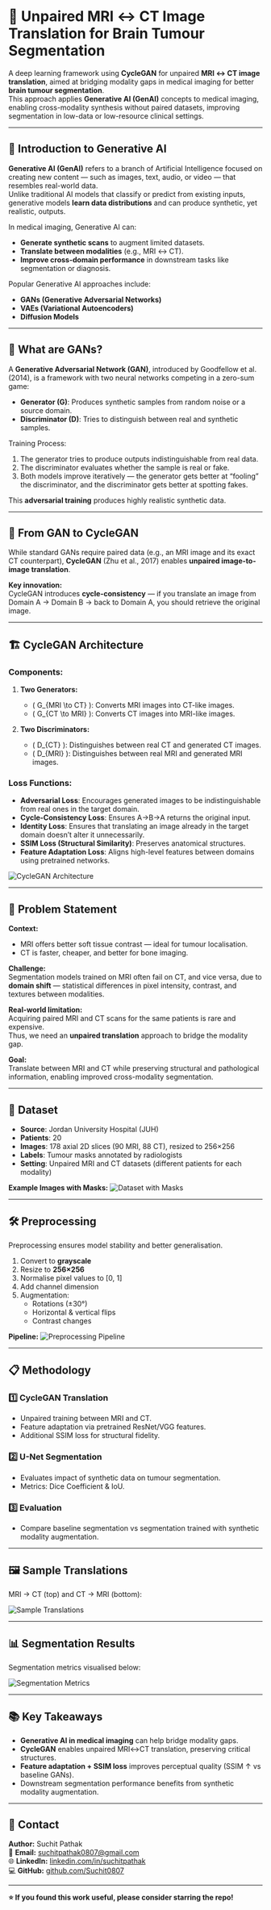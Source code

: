 # 🧠 Unpaired MRI ↔ CT Image Translation for Brain Tumour Segmentation

A deep learning framework using **CycleGAN** for unpaired **MRI ↔ CT image translation**, aimed at bridging modality gaps in medical imaging for better **brain tumour segmentation**.  
This approach applies **Generative AI (GenAI)** concepts to medical imaging, enabling cross-modality synthesis without paired datasets, improving segmentation in low-data or low-resource clinical settings.

---

## 🤖 Introduction to Generative AI

**Generative AI (GenAI)** refers to a branch of Artificial Intelligence focused on creating new content — such as images, text, audio, or video — that resembles real-world data.  
Unlike traditional AI models that classify or predict from existing inputs, generative models **learn data distributions** and can produce synthetic, yet realistic, outputs.

In medical imaging, Generative AI can:
- **Generate synthetic scans** to augment limited datasets.
- **Translate between modalities** (e.g., MRI ↔ CT).
- **Improve cross-domain performance** in downstream tasks like segmentation or diagnosis.

Popular Generative AI approaches include:
- **GANs (Generative Adversarial Networks)**
- **VAEs (Variational Autoencoders)**
- **Diffusion Models**

---

## 🧠 What are GANs?

A **Generative Adversarial Network (GAN)**, introduced by Goodfellow et al. (2014), is a framework with two neural networks competing in a zero-sum game:

- **Generator (G)**: Produces synthetic samples from random noise or a source domain.
- **Discriminator (D)**: Tries to distinguish between real and synthetic samples.

Training Process:
1. The generator tries to produce outputs indistinguishable from real data.
2. The discriminator evaluates whether the sample is real or fake.
3. Both models improve iteratively — the generator gets better at “fooling” the discriminator, and the discriminator gets better at spotting fakes.

This **adversarial training** produces highly realistic synthetic data.

---

## 🔄 From GAN to CycleGAN

While standard GANs require paired data (e.g., an MRI image and its exact CT counterpart), **CycleGAN** (Zhu et al., 2017) enables **unpaired image-to-image translation**.

**Key innovation:**  
CycleGAN introduces **cycle-consistency** — if you translate an image from Domain A → Domain B → back to Domain A, you should retrieve the original image.

---

## 🏗 CycleGAN Architecture

### Components:
1. **Two Generators:**
   - \( G_{MRI \to CT} \): Converts MRI images into CT-like images.
   - \( G_{CT \to MRI} \): Converts CT images into MRI-like images.

2. **Two Discriminators:**
   - \( D_{CT} \): Distinguishes between real CT and generated CT images.
   - \( D_{MRI} \): Distinguishes between real MRI and generated MRI images.

### Loss Functions:
- **Adversarial Loss**: Encourages generated images to be indistinguishable from real ones in the target domain.
- **Cycle-Consistency Loss**: Ensures A→B→A returns the original input.
- **Identity Loss**: Ensures that translating an image already in the target domain doesn’t alter it unnecessarily.
- **SSIM Loss (Structural Similarity)**: Preserves anatomical structures.
- **Feature Adaptation Loss**: Aligns high-level features between domains using pretrained networks.

![CycleGAN Architecture](assets/cyclegan_architecture.png)

---

## 📜 Problem Statement

**Context:**
- MRI offers better soft tissue contrast — ideal for tumour localisation.
- CT is faster, cheaper, and better for bone imaging.

**Challenge:**  
Segmentation models trained on MRI often fail on CT, and vice versa, due to **domain shift** — statistical differences in pixel intensity, contrast, and textures between modalities.

**Real-world limitation:**  
Acquiring paired MRI and CT scans for the same patients is rare and expensive.  
Thus, we need an **unpaired translation** approach to bridge the modality gap.

**Goal:**  
Translate between MRI and CT while preserving structural and pathological information, enabling improved cross-modality segmentation.

---

## 📂 Dataset

- **Source**: Jordan University Hospital (JUH)
- **Patients**: 20
- **Images**: 178 axial 2D slices (90 MRI, 88 CT), resized to 256×256
- **Labels**: Tumour masks annotated by radiologists
- **Setting**: Unpaired MRI and CT datasets (different patients for each modality)

**Example Images with Masks:**
![Dataset with Masks](assets/dataset_masks.png)

---

## 🛠 Preprocessing

Preprocessing ensures model stability and better generalisation.

1. Convert to **grayscale**
2. Resize to **256×256**
3. Normalise pixel values to [0, 1]
4. Add channel dimension
5. Augmentation:
   - Rotations (±30°)
   - Horizontal & vertical flips
   - Contrast changes

**Pipeline:**
![Preprocessing Pipeline](assets/preprocessing_pipeline.png)

---

## 📋 Methodology

### 1️⃣ CycleGAN Translation
- Unpaired training between MRI and CT.
- Feature adaptation via pretrained ResNet/VGG features.
- Additional SSIM loss for structural fidelity.

### 2️⃣ U-Net Segmentation
- Evaluates impact of synthetic data on tumour segmentation.
- Metrics: Dice Coefficient & IoU.

### 3️⃣ Evaluation
- Compare baseline segmentation vs segmentation trained with synthetic modality augmentation.

---

## 🖼 Sample Translations

MRI → CT (top) and CT → MRI (bottom):

![Sample Translations](assets/sample_translations.png)

---

## 📊 Segmentation Results

Segmentation metrics visualised below:

![Segmentation Metrics](assets/segmentation_metrics.png)

---

## 📚 Key Takeaways

- **Generative AI in medical imaging** can help bridge modality gaps.
- **CycleGAN** enables unpaired MRI↔CT translation, preserving critical structures.
- **Feature adaptation + SSIM loss** improves perceptual quality (SSIM ↑ vs baseline GANs).
- Downstream segmentation performance benefits from synthetic modality augmentation.

---

## 📧 Contact

**Author:** Suchit Pathak  
📩 **Email:** suchitpathak0807@gmail.com  
🌐 **LinkedIn:** [linkedin.com/in/suchitpathak](https://linkedin.com/in/suchitpathak)  
💻 **GitHub:** [github.com/Suchit0807](https://github.com/Suchit0807)

---

**⭐ If you found this work useful, please consider starring the repo!**

